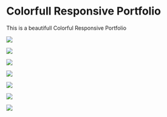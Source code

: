 # Colorfull Responsive Portfolio

This is a beautifull Colorful Responsive Portfolio

![](./image/1.png)

![](./image/2.png)


![](./image/3.png)


![](./image/4.png)


![](./image/5.png)


![](./image/6.png)


![](./image/7.png)
